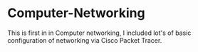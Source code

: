 # Computer-Networking
This is first in in Computer networking, I included lot's of basic configuration of networking via Cisco Packet Tracer.
